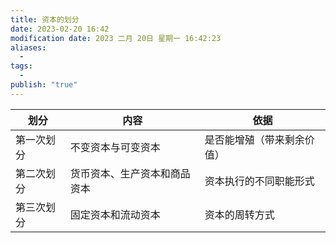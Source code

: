 ```yaml
---
title: 资本的划分
date: 2023-02-20 16:42
modification date: 2023 二月 20日 星期一 16:42:23
aliases:
  - 
tags:
  - 
publish: "true"
---
```


| 划分       | 内容                         | 依据                       |
| ---------- | ---------------------------- | -------------------------- |
| 第一次划分 | 不变资本与可变资本           | 是否能增殖（带来剩余价值） |
| 第二次划分 | 货币资本、生产资本和商品资本 | 资本执行的不同职能形式     |
| 第三次划分 | 固定资本和流动资本           | 资本的周转方式                           |

